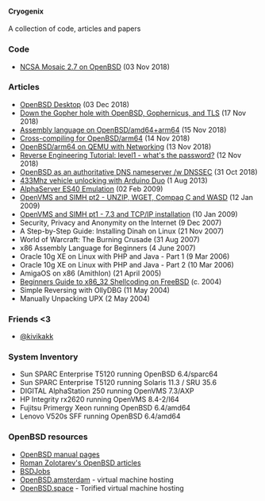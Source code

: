 #### Cryogenix
A collection of code, articles and papers

### Code
* [NCSA Mosaic 2.7 on OpenBSD](NCSA_Mosaic_OpenBSD.html "NCSA Mosaic 2.7 on OpenBSD") (03 Nov 2018)

### Articles
* [OpenBSD Desktop](openbsd_desktop.html "OpenBSD Desktop") (03 Dec 2018)
* [Down the Gopher hole with OpenBSD, Gophernicus, and TLS](gophernicus.html "Down the Gopher hole with OpenBSD, Gophernicus, and TLS") (17 Nov 2018)
* [Assembly language on OpenBSD/amd64+arm64](OpenBSD_assembly.html "Assembly language on OpenBSD amd64 and arm64") (15 Nov 2018)
* [Cross-compiling for OpenBSD/arm64](cross_compiling_openbsd_arm64.html "Cross compiling for OpenBSD arm64") (14 Nov 2018) 
* [OpenBSD/arm64 on QEMU with Networking](OpenBSD_arm64_qemu.html "OpenBSD arm64 on QEMU with Networking") (13 Nov 2018)
* [Reverse Engineering Tutorial: level1 - what's the password?](RET_level1.html "Reverse Engineering Tutorial: Level1") (12 Nov 2018)
* [OpenBSD as an authoritative DNS nameserver /w DNSSEC](openbsd_nameserver.html "OpenBSD as an Authoritative Nameserver") (31 Oct 2018)
* [433Mhz vehicle unlocking with Arduino Duo](arduino_433mhz.html "433Mhz vehicle unlocking with Arduino Duo") (1 Aug 2013)
* [AlphaServer ES40 Emulation](AlphaServer_ES40_Emulation.html "AlphaServer ES40 Emulation") (02 Feb 2009)
* [OpenVMS and SIMH pt2 - UNZIP, WGET, Compaq C and WASD](OpenVMS_and_SIMH_pt2.html "OpenVMS and SIMH part 1") (12 Jan 2009)
* [OpenVMS and SIMH pt1 - 7.3 and TCP/IP installation](OpenVMS_and_SIMH_pt1.html "OpenVMS and SIMH part 2") (10 Jan 2009) 
* Security, Privacy and Anonymity on the Internet (9 Dec 2007)
* A Step-by-Step Guide: Installing Dinah on Linux (21 Nov 2007)
* World of Warcraft: The Burning Crusade (31 Aug 2007)
* x86 Assembly Language for Beginners (4 June 2007)
* Oracle 10g XE on Linux with PHP and Java - Part 1 (9 Mar 2006)
* Oracle 10g XE on Linux with PHP and Java - Part 2 (10 Mar 2006)
* AmigaOS on x86 (Amithlon) (21 April 2005)
* [Beginners Guide to x86_32 Shellcoding on FreeBSD](shellcoding_on_freebsd.html "Shellcoding on FreeBSD") (c. 2004)
* Simple Reversing with OllyDBG (11 May 2004)
* Manually Unpacking UPX (2 May 2004)

### Friends <3
* [@kivikakk](https://twitter.com/kivikakk)

### System Inventory
* Sun SPARC Enterprise T5120 running OpenBSD 6.4/sparc64
* Sun SPARC Enterprise T5120 running Solaris 11.3 / SRU 35.6
* DIGITAL AlphaStation 250 running OpenVMS 7.3/AXP
* HP Integrity rx2620 running OpenVMS 8.4-2/I64
* Fujitsu Primergy Xeon running OpenBSD 6.4/amd64
* Lenovo V520s SFF running OpenBSD 6.4/amd64

### OpenBSD resources
* [OpenBSD manual pages](https://man.openbsd.org/)
* [Roman Zolotarev's OpenBSD articles](https://www.romanzolotarev.com/openbsd/)
* [BSDJobs](https://www.bsdjobs.com/)
* [OpenBSD.amsterdam](https://openbsd.amsterdam/) - virtual machine hosting
* [OpenBSD.space](https://openbsd.space/) - Torified virtual machine hosting

